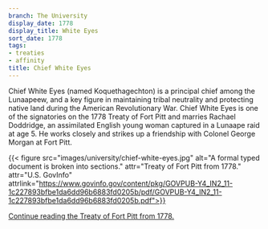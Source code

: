 ```yaml
---
branch: The University
display_date: 1778
display_title: White Eyes
sort_date: 1778
tags:
- treaties
- affinity
title: Chief White Eyes
---
```


Chief White Eyes (named Koquethagechton) is a principal chief among the Lunaapeew, and a key figure in maintaining tribal neutrality and protecting native land during the American Revolutionary War. Chief White Eyes is one of the signatories on the 1778 Treaty of Fort Pitt and marries Rachael Doddridge, an assimilated English young woman captured in a Lunaape raid at age 5. He works closely and strikes up a friendship with Colonel George Morgan at Fort Pitt.


{{< figure src="images/university/chief-white-eyes.jpg" alt="A formal typed document is broken into sections." attr="Treaty of Fort Pitt from 1778." attr="U.S. GovInfo" attrlink="https://www.govinfo.gov/content/pkg/GOVPUB-Y4_IN2_11-1c227893bfbe1da6dd96b6883fd0205b/pdf/GOVPUB-Y4_IN2_11-1c227893bfbe1da6dd96b6883fd0205b.pdf">}}


[Continue reading the Treaty of Fort Pitt from 1778.](https://www.govinfo.gov/content/pkg/GOVPUB-Y4_IN2_11-1c227893bfbe1da6dd96b6883fd0205b/pdf/GOVPUB-Y4_IN2_11-1c227893bfbe1da6dd96b6883fd0205b.pdf)
